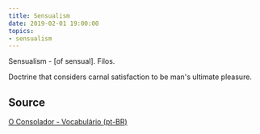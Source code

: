 ```yaml
---
title: Sensualism
date: 2019-02-01 19:00:00
topics:
- sensualism
---
```


Sensualism - [of sensual]. Filos. 

Doctrine that considers carnal satisfaction to be man's ultimate pleasure.

## Source
[O Consolador - Vocabulário (pt-BR)](http://www.oconsolador.com.br/linkfixo/vocabulario/principal.html)
